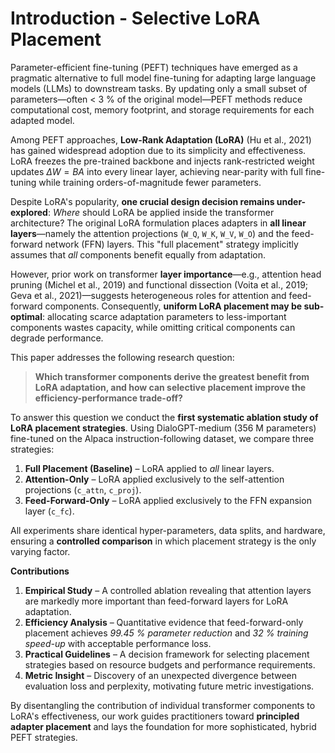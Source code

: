 # Introduction - Selective LoRA Placement

Parameter-efficient fine-tuning (PEFT) techniques have emerged as a pragmatic alternative to full model fine-tuning for adapting large language models (LLMs) to downstream tasks.  By updating only a small subset of parameters—often < 3 % of the original model—PEFT methods reduce computational cost, memory footprint, and storage requirements for each adapted model.

Among PEFT approaches, **Low-Rank Adaptation (LoRA)** (Hu et al., 2021) has gained widespread adoption due to its simplicity and effectiveness. LoRA freezes the pre-trained backbone and injects rank-restricted weight updates $\Delta W = BA$ into every linear layer, achieving near-parity with full fine-tuning while training orders-of-magnitude fewer parameters.

Despite LoRA's popularity, **one crucial design decision remains under-explored**: *Where* should LoRA be applied inside the transformer architecture? The original LoRA formulation places adapters in **all linear layers**—namely the attention projections (`W_Q`, `W_K`, `W_V`, `W_O`) and the feed-forward network (FFN) layers. This "full placement" strategy implicitly assumes that *all* components benefit equally from adaptation. 

However, prior work on transformer **layer importance**⁠—e.g., attention head pruning (Michel et al., 2019) and functional dissection (Voita et al., 2019; Geva et al., 2021)—suggests heterogeneous roles for attention and feed-forward components. Consequently, **uniform LoRA placement may be sub-optimal**: allocating scarce adaptation parameters to less-important components wastes capacity, while omitting critical components can degrade performance.

This paper addresses the following research question:

> **Which transformer components derive the greatest benefit from LoRA adaptation, and how can selective placement improve the efficiency-performance trade-off?**

To answer this question we conduct the **first systematic ablation study of LoRA placement strategies**. Using DialoGPT-medium (356 M parameters) fine-tuned on the Alpaca instruction-following dataset, we compare three strategies:

1. **Full Placement (Baseline)** – LoRA applied to *all* linear layers.
2. **Attention-Only** – LoRA applied exclusively to the self-attention projections (`c_attn`, `c_proj`).
3. **Feed-Forward-Only** – LoRA applied exclusively to the FFN expansion layer (`c_fc`).

All experiments share identical hyper-parameters, data splits, and hardware, ensuring a **controlled comparison** in which placement strategy is the only varying factor.

**Contributions**

1. **Empirical Study** – A controlled ablation revealing that attention layers are markedly more important than feed-forward layers for LoRA adaptation.
2. **Efficiency Analysis** – Quantitative evidence that feed-forward-only placement achieves *99.45 % parameter reduction* and *32 % training speed-up* with acceptable performance loss.
3. **Practical Guidelines** – A decision framework for selecting placement strategies based on resource budgets and performance requirements.
4. **Metric Insight** – Discovery of an unexpected divergence between evaluation loss and perplexity, motivating future metric investigations.

By disentangling the contribution of individual transformer components to LoRA's effectiveness, our work guides practitioners toward **principled adapter placement** and lays the foundation for more sophisticated, hybrid PEFT strategies. 